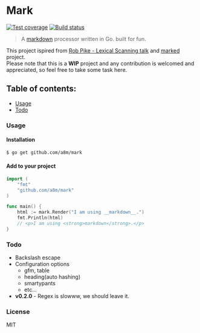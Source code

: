 # Mark
[![Test coverage][coveralls-image]][coveralls-url]
[![Build status][travis-image]][travis-url]
> A [markdown](http://daringfireball.net/projects/markdown/) processor written in Go. built for fun.

This project ispired from [Rob Pike - Lexical Scanning talk](https://www.youtube.com/watch?v=HxaD_trXwRE) and [marked](https://github.com/chjj/marked) project.  
Please note that this is a __WIP__ project and any contribution is welcomed and appreciated,
so feel free to take some task here.

## Table of contents:
- [Usage](#get-started)
- [Todo](#todo)

### Usage
#### Installation
```sh
$ go get github.com/a8m/mark
```
#### Add to your project
```go
import (
	"fmt"
	"github.com/a8m/mark"
)

func main() {
	html := mark.Render("I am using __markdown__.")
	fmt.Println(html)
	// <p>I am using <strong>markdown</strong>.</p>
}
```


### Todo
- Backslash escape
- Configuration options
	- gfm, table
	- heading(auto hashing)
	- smartypants
	- etc...
- __v0.2.0__ - Regex is slowww, we should leave it.


### License
MIT

[travis-url]: https://travis-ci.org/a8m/mark
[travis-image]: https://img.shields.io/travis/a8m/mark.svg?style=flat-square
[coveralls-image]: https://img.shields.io/coveralls/a8m/mark.svg?style=flat-square
[coveralls-url]: https://coveralls.io/r/a8m/mark

